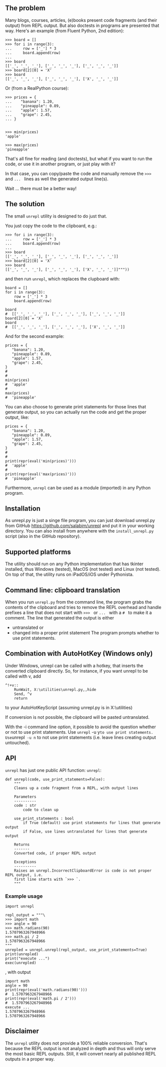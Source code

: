 ## The problem
Many blogs, courses, articles, (e)books present code fragments (and their output) from REPL output. But also
doctests in programs are presented that way.
Here's an example (from Fluent Python, 2nd edition):
```
>>> board = []
>>> for i in range(3):
...     row = ['_'] * 3
...     board.append(row)
... 
>>> board
[['_', '_', '_'], ['_', '_', '_'], ['_', '_', '_']]
>>> board[2][0] = 'X'  
>>> board
[['_', '_', '_'], ['_', '_', '_'], ['X', '_', '_']]
```

Or (from a RealPython course):
```
>>> prices = {
...    "banana": 1.20,
...    "pineapple": 0.89,
...    "apple": 1.57,
...    "grape": 2.45,
... }


>>> min(prices)
'apple'

>>> max(prices)
'pineapple'
```
That's all fine for reading (and doctests), but what if you want to run the code,
or use it in another program, or just play with it?

In that case, you can copy/paste the code and manually remove the `>>> ` and `... ` lines as well the generated output line(s).

Wait ... there must be a better way!

## The solution

The small `unrepl` utility is designed to do just that.

You just copy the code to the clipboard, e.g.:

```
>>> for i in range(3):
...     row = ['_'] * 3
...     board.append(row)
... 
>>> board
[['_', '_', '_'], ['_', '_', '_'], ['_', '_', '_']]
>>> board[2][0] = 'X'  
>>> board
[['_', '_', '_'], ['_', '_', '_'], ['X', '_', '_']]"""))
```
and then run `unrepl`, which replaces the clupboard with:

```
board = []
for i in range(3):
    row = ['_'] * 3
    board.append(row)

board
#  [['_', '_', '_'], ['_', '_', '_'], ['_', '_', '_']]
board[2][0] = 'X'
board
#  [['_', '_', '_'], ['_', '_', '_'], ['X', '_', '_']]
``` 

And for the second example:
```
prices = {
   "banana": 1.20,
   "pineapple": 0.89,
   "apple": 1.57,
   "grape": 2.45,
}
#  
#  
min(prices)
#  'apple'
#  
max(prices)
#  'pineapple'
```
You can also choose to generate print statements for those lines that generate output,
so you can actually run the code and get the proper output, like:

```
prices = {
   "banana": 1.20,
   "pineapple": 0.89,
   "apple": 1.57,
   "grape": 2.45,
}
#  
#  
print(repr(eval('min(prices)')))
#  'apple'
#  
print(repr(eval('max(prices)')))
#  'pineapple'
```

Furthermore, `unrepl` can be used as a module (imported) in any Python program. 

## Installation
As unrepl.py is just a singe file program, you can just download unrepl.py from GitHub
https://github.com/salabim/unrepl
and put it in your working directory.
You can also install from anywhere with the `install_unrepl.py` script (also in the GitHub repository).

## Supported platforms
The utility should run on any Python implementation that has tkinter installed,
thus Windows (tested), MacOS (not tested) and Linux (not tested).
On top of that, the utility runs on iPadOS/iOS under Pythonista.


## Command line: clipboard translation
When you run `unrepl.py` from the command line, the program grabs the contents of the clipboard and
tries to remove the REPL overhead and handle prefixes a line that does not start with `>>> ` or `... `
with a `# ` to make it a comment.
The line that generated the output is either
* untranslated 
or
* changed into a proper print statement
The program prompts whether to use print statements.

## Combination with AutoHotKey (Windows only)
Under Windows, unrepl can be called with a hotkey, that inserts the converted clipboard directly.
So, for instance, if you want unrepl to be called with <Shift><Ctrl><Alt>v, add 
```
^!+v::
    RunWait, X:\utilities\unrepl.py,,hide
    Send, ^v
    return
```
to your AutoHotKeyScript (assuming unrepl.py is in X:\utilities\)

If conversion is not possible, the clipboard will be pasted untranslated.

With the -i command line option, it possible to avoid the question whether or not to use print statements.
Use `unrepl` -u y` to use print statements.
Use `unrepl` -u n` to not use print statements (i.e. leave lines creating output untouched).

## API
`unrepl` has just one public API function: `unrepl`:

```
def unrepl(code, use_print_statements=False):
    """
    Cleans up a code fragment from a REPL, with output lines

    Parameters
    ----------
    code : str
        code to clean up

    use_print_statements : bool
        if True (default) use print statements for lines that generate output
        if False, use lines untranslated for lines that generate output
        
    Returns
    -------
    Converted code, if proper REPL output
    
    Exceptions
    ----------
    Raises an unrepl.IncorrectClipboardError is code is not proper REPL output, i.e.
    first line starts with `>>> `.
    """
```    
### Example usage
```
import unrepl

repl_output = """\
>>> import math
>>> angle = 90
>>> math.radians(90)
1.5707963267948966
>>> math.pi / 2
1.5707963267948966
"""
unrepled = unrepl.unrepl(repl_output, use_print_statements=True)
print(unrepled)
print("execute ...")
exec(unrepled)
```
, with output
```
import math
angle = 90
print(repr(eval('math.radians(90)')))
#  1.5707963267948966
print(repr(eval('math.pi / 2')))
#  1.5707963267948966
execute ...
1.5707963267948966
1.5707963267948966
```

## Disclaimer
The `unrepl` utility does not provide a 100% reliable conversion. That's because the REPL output
is not analyzed in depth and thus will only serve the most basic REPL outputs.
Still, it will convert nearly all published REPL outputs in a proper way.
